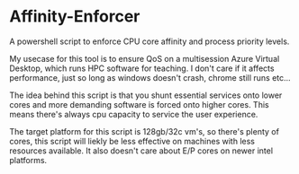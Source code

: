 # Affinity-Enforcer
A powershell script to enforce CPU core affinity and process priority levels.

 My usecase for this tool is to ensure QoS on a multisession Azure Virtual Desktop, which runs HPC software for teaching. I don't care if it affects performance, just so long as windows doesn't crash, chrome still runs etc...
 
 The idea behind this script is that you shunt essential services onto lower cores and more demanding software is forced onto higher cores. This means there's always cpu capacity to service the user experience.
 
 The target platform for this script is 128gb/32c vm's, so there's plenty of cores, this script will liekly be less effective on machines with less resources available. It also doesn't care about  E/P cores on newer intel platforms.


